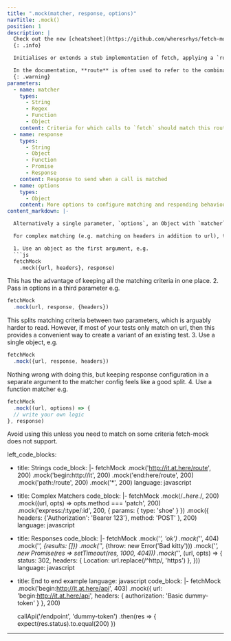```yaml
---
title: ".mock(matcher, response, options)"
navTitle: .mock()
position: 1
description: |
  Check out the new [cheatsheet](https://github.com/wheresrhys/fetch-mock/blob/master/docs/cheatsheet.md)
  {: .info}

  Initialises or extends a stub implementation of fetch, applying a `route` that matches `matcher`, delivers a `Response` configured using `response`, and that respects the additional `options`. The stub will record its calls so they can be inspected later. If `.mock` is called on the top level `fetch-mock` instance, this stub function will also replace `fetch` globally. Calling `.mock()` with no arguments will carry out this stubbing without defining any mock responses.

  In the documentation, **route** is often used to refer to the combination of matching and responding behaviour set up using a single call to `mock()`
  {: .warning}
parameters:
  - name: matcher
    types:
      - String
      - Regex
      - Function
      - Object
    content: Criteria for which calls to `fetch` should match this route
  - name: response
    types:
      - String
      - Object
      - Function
      - Promise
      - Response
    content: Response to send when a call is matched
  - name: options
    types:
      - Object
    content: More options to configure matching and responding behaviour
content_markdown: |-

  Alternatively a single parameter, `options`, an Object with `matcher`, `response` and other options defined, can be passed in. 

  For complex matching (e.g. matching on headers in addition to url), there are 4 patterns to choose from:

  1. Use an object as the first argument, e.g. 
  ```js
  fetchMock
    .mock({url, headers}, response)
  ``` 
  This has the advantage of keeping all the matching criteria in one place.
  2. Pass in options in a third parameter e.g.
  ```js
  fetchMock
    .mock(url, response, {headers})
  ```
  This splits matching criteria between two parameters, which is arguably harder to read. However, if most of your tests only match on url, then this provides a convenient way to create a variant of an existing test.
  3. Use a single object, e.g. 
  ```js
  fetchMock
    .mock({url, response, headers})
  ```
  Nothing wrong with doing this, but keeping response configuration in a separate argument to the matcher config feels like a good split.
  4. Use a function matcher e.g. 
  ```js
  fetchMock
    .mock((url, options) => {
    // write your own logic 
  }, response)
  ```
  Avoid using this unless you need to match on some criteria fetch-mock does not support.

left_code_blocks:
  - title: Strings
    code_block: |-
      fetchMock
        .mock('http://it.at.here/route', 200)
        .mock('begin:http://it', 200)
        .mock('end:here/route', 200)
        .mock('path:/route', 200)
        .mock('*', 200)
    language: javascript
  - title: Complex Matchers
    code_block: |-
      fetchMock
        .mock(/.*\.here.*/, 200)
        .mock((url, opts) => opts.method === 'patch', 200)
        .mock('express:/:type/:id', 200, {
          params: {
            type: 'shoe'
          }
        })
        .mock({
          headers: {'Authorization': 'Bearer 123'},
          method: 'POST'
        }, 200)
    language: javascript
  - title: Responses
    code_block: |-
      fetchMock
        .mock('*', 'ok')
        .mock('*', 404)
        .mock('*', {results: []})
        .mock('*', {throw: new Error('Bad kitty')))
        .mock('*', new Promise(res => setTimeout(res, 1000, 404)))
        .mock('*', (url, opts) => {
          status: 302, 
          headers: {
            Location: url.replace(/^http/, 'https')
          }, 
        }))
    language: javascript
  - title: End to end example
    language: javascript
    code_block: |-
      fetchMock
        .mock('begin:http://it.at.here/api', 403)
        .mock({
          url: 'begin:http://it.at.here/api',
          headers: {
            authorization: 'Basic dummy-token'
          }
        }, 200)
        
      callApi('/endpoint', 'dummy-token')
        .then(res => {
          expect(res.status).to.equal(200)
        })
---
```




